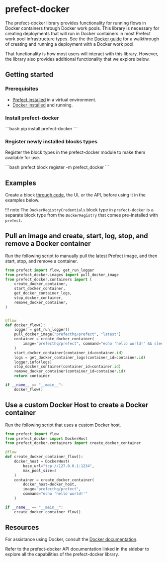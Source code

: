 # prefect-docker

The prefect-docker library provides functionality for running flows in Docker containers through Docker work pools.
This library is necessary for creating deployments that will run in Docker containers in most Prefect work pool infrastructure types.
See the the [Docker guide](/guides/deployment/docker/) for a walkthrough of creating and running a deployment with a Docker work pool.

That functionality is how most users will interact with this library.
However, the library also provides additional functionality that we explore below.

## Getting started

### Prerequisites

- [Prefect installed](/getting-started/installation/) in a virtual environment.
- [Docker installed](https://www.docker.com/) and running.

### Install prefect-docker

<div class="terminal">
```bash
pip install prefect-docker
```
</div>

### Register newly installed blocks types

Register the block types in the prefect-docker module to make them available for use.

<div class = "terminal">
```bash
prefect block register -m prefect_docker
```
</div>

## Examples

Create a block [through code](https://docs.prefect.io/concepts/blocks/#saving-blocks), the UI, or the API, before using it in the examples below.

!!! note
    The `DockerRegistryCredentials` block type in `prefect-docker` is a separate block type from the `DockerRegistry` that comes pre-installed with `prefect`.

## Pull an image and create, start, log, stop, and remove a Docker container

Run the following script to manually pull the latest Prefect image, and then start, stop, and remove a container.

```python
from prefect import flow, get_run_logger
from prefect_docker.images import pull_docker_image
from prefect_docker.containers import (
    create_docker_container,
    start_docker_container,
    get_docker_container_logs,
    stop_docker_container,
    remove_docker_container,
)


@flow
def docker_flow():
    logger = get_run_logger()
    pull_docker_image("prefecthq/prefect", "latest")
    container = create_docker_container(
        image="prefecthq/prefect", command="echo 'hello world!' && sleep 60"
    )
    start_docker_container(container_id=container.id)
    logs = get_docker_container_logs(container_id=container.id)
    logger.info(logs)
    stop_docker_container(container_id=container.id)
    remove_docker_container(container_id=container.id)
    return container

if __name__ == "__main__":
    docker_flow()
```

## Use a custom Docker Host to create a Docker container

Run the following script that uses a custom Docker host.

```python
from prefect import flow
from prefect_docker import DockerHost
from prefect_docker.containers import create_docker_container

@flow
def create_docker_container_flow():
    docker_host = DockerHost(
        base_url="tcp://127.0.0.1:1234",
        max_pool_size=4
    )
    container = create_docker_container(
        docker_host=docker_host,
        image="prefecthq/prefect",
        command="echo 'hello world!'"
    )

if __name__ == "__main__":
    create_docker_container_flow()
```

## Resources

For assistance using Docker, consult the [Docker documentation](https://docs.docker.com/).

Refer to the prefect-docker API documentation linked in the sidebar to explore all the capabilities of the prefect-docker library.
